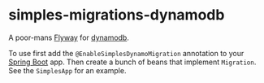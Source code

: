 simples-migrations-dynamodb
=================

A poor-mans [Flyway](https://flywaydb.org/) for [dynamodb](https://aws.amazon.com/dynamodb).

To use first add the `@EnableSimplesDynamoMigration` annotation to your
[Spring Boot](https://projects.spring.io/spring-boot/) app. Then create a bunch
of beans that implement `Migration`.
See the `SimplesApp` for an example.